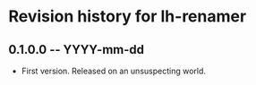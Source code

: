 # Revision history for lh-renamer

## 0.1.0.0 -- YYYY-mm-dd

* First version. Released on an unsuspecting world.
